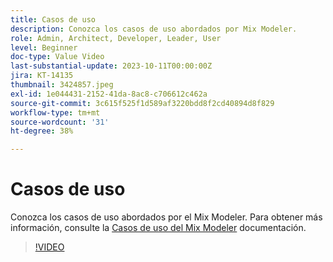 ```yaml
---
title: Casos de uso
description: Conozca los casos de uso abordados por Mix Modeler.
role: Admin, Architect, Developer, Leader, User
level: Beginner
doc-type: Value Video
last-substantial-update: 2023-10-11T00:00:00Z
jira: KT-14135
thumbnail: 3424857.jpeg
exl-id: 1e044431-2152-41da-8ac8-c706612c462a
source-git-commit: 3c615f525f1d589af3220bdd8f2cd40894d8f829
workflow-type: tm+mt
source-wordcount: '31'
ht-degree: 38%

---
```


# Casos de uso

Conozca los casos de uso abordados por el Mix Modeler. Para obtener más información, consulte la [Casos de uso del Mix Modeler](https://experienceleague.adobe.com/docs/mix-modeler/using/get-started/workflow.html) documentación.

>[!VIDEO](https://video.tv.adobe.com/v/3424857?learn=on)
